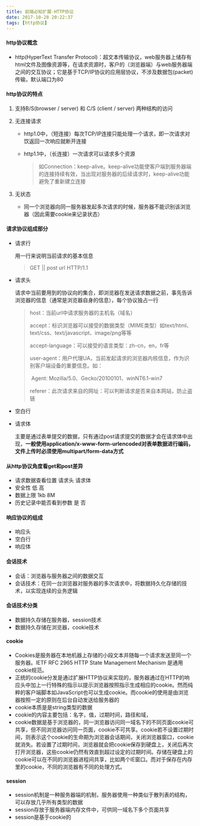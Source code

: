 ```yaml
---
title: 前端必知扩展☞HTTP协议
date: 2017-10-28 20:22:37
tags: [http协议]
---
```


#### http协议概念

- http(HyperText Transfer Protocol)：超文本传输协议，web服务器上储存有html文件及图像资源等，在请求资源时，客户的（浏览器端）与web服务器端之间的交互协议；它是基于TCP/IP协议的应用层协议，不涉及数据包(packet)传输，默认端口为80

#### http协议的特点

1. 支持B/S(browser / server) 和 C/S (client / server) 两种结构的访问

2. 无连接请求

   - http1.0中，（短连接）每次TCP/IP连接只能处理一个请求，即一次请求对饮返回一次响应就断开连接

   - http1.1中，（长连接）一次请求可以请求多个资源

     > 如Connection：keep-alive。keep-alive功能使客户端到服务器端的连接持续有效，当出现对服务器的后续请求时，keep-alive功能避免了重新建立连接

3. 无状态

   - 同一个浏览器向同一服务器发起多次请求的时候，服务器不能识别该浏览器（因此需要cookie来记录状态）

#### 请求协议组成部分

- 请求行

  用一行来说明当前请求的基本信息

  > GET || post   url   HTTP/1.1

- 请求头

  请求中当前要用到的协议向的集合，即浏览器在发送请求数据之前，事先告诉浏览器的信息（通常是浏览器自身的信息），每个协议独占一行

  >host：当前url中请求服务器的主机名（域名）
  >
  >accept：标识浏览器可以接受的数据类型（MIME类型）如text/html、text/css、text/javascript、image/png等等
  >
  >accept-language：可以接受的语言类型：zh-cn，en，fr等
  >
  >user-agent：用户代理UA，当前发起请求的浏览器内核信息，作为识别客户端设备的重要信息。如：
  >
  >​                      Agent: Mozilla/5.0、Gecko/20100101、winNT6.1-win7
  >
  >referer：此次请求来自的网址：可以判断请求是否来自本网站，防止盗链

- 空白行

- 请求体

  主要是通过表单提交的数据，只有通过post请求提交的数据才会在请求体中出现，**一般使用application/x-www-form-urlencoded对表单数据进行编码，文件上传时必须使用multipart/form-data方式**

#### 从http协议角度看get和post差异

- 请求数据查看位置		  请求头		请求体
- 安全性                                低                    高
- 数据上限                            1kb                   8M
- 历史记录中能否看到参数    是                      否

#### 响应协议的组成

- 响应头
- 空白行
- 响应体

#### 会话技术

- 会话：浏览器与服务器之间的数据交互
- 会话技术：在同一台浏览器对服务器的多次请求中，将数据持久化存储的技术，以实现连续的业务逻辑

#### 会话技术分类

- 数据持久存储在服务器，session技术
- 数据持久存储在浏览器，cookie技术

#### cookie

- Cookies是服务器在本地机器上存储的小段文本并随每一个请求发送至同一个服务器。IETF RFC 2965 HTTP State Management Mechanism 是通用cookie规范。
- 正统的cookie分发是通过扩展HTTP协议来实现的，服务器通过在HTTP的响应头中加上一行特殊的指示以提示浏览器按照指示生成相应的cookie。然而纯粹的客户端脚本如JavaScript也可以生成cookie。而cookie的使用是由浏览器按照一定的原则在后台自动发送给服务器的
- cookie本质是是string类型的数据
- cookie的内容主要包括：名字，值，过期时间，路径和域，
- cookie数据是基于浏览器的，同一浏览器访问同一域名下的不同页面cookie可共享，但不同浏览器访问同一页面，cookie不可共享。cookie若不设置过期时间，则表示这个cookie的生命期为浏览器会话期间，关闭浏览器窗口，cookie就消失。若设置了过期时间，浏览器就会把cookie保存到硬盘上，关闭后再次打开浏览器，这些cookie仍然有效直到超过设定的过期时间。存储在硬盘上的cookie可以在不同的浏览器进程间共享，比如两个IE窗口。而对于保存在内存里的cookie，不同的浏览器有不同的处理方式。

#### session

- session机制是一种服务器端的机制，服务器使用一种类似于散列表的结构，可以存放几乎所有类型的数据
- session存放于服务器端内存文件中，可供同一域名下多个页面共享
- session是基于cookie的